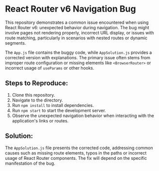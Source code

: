 # React Router v6 Navigation Bug

This repository demonstrates a common issue encountered when using React Router v6: unexpected behavior during navigation.  The bug might involve pages not rendering properly, incorrect URL display, or issues with route matching, particularly in scenarios with nested routes or dynamic segments.

The `App.js` file contains the buggy code, while `AppSolution.js` provides a corrected version with explanations.  The primary issue often stems from improper route configuration or missing elements like `<BrowserRouter>` or incorrect usage of `useParams` or other hooks.

## Steps to Reproduce:

1. Clone this repository.
2. Navigate to the directory.
3. Run `npm install` to install dependencies.
4. Run `npm start` to start the development server.
5. Observe the unexpected navigation behavior when interacting with the application's links or routes.

## Solution:

The `AppSolution.js` file presents the corrected code, addressing common causes such as missing route elements, typos in the paths or incorrect usage of React Router components. The fix will depend on the specific manifestation of the bug.